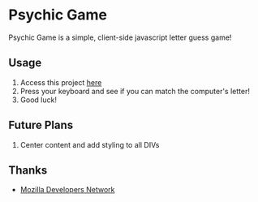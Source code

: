 # Psychic Game

Psychic Game is a simple, client-side javascript letter guess game! 

## Usage

1. Access this project [here](https://happyliltrees.github.io/Psychic-Game/)
2. Press your keyboard and see if you can match the computer's letter!
3. Good luck!

## Future Plans

1. Center content and add styling to all DIVs

## Thanks

* [Mozilla Developers Network](https://developer.mozilla.org/en-US/docs/Web/javascript)
